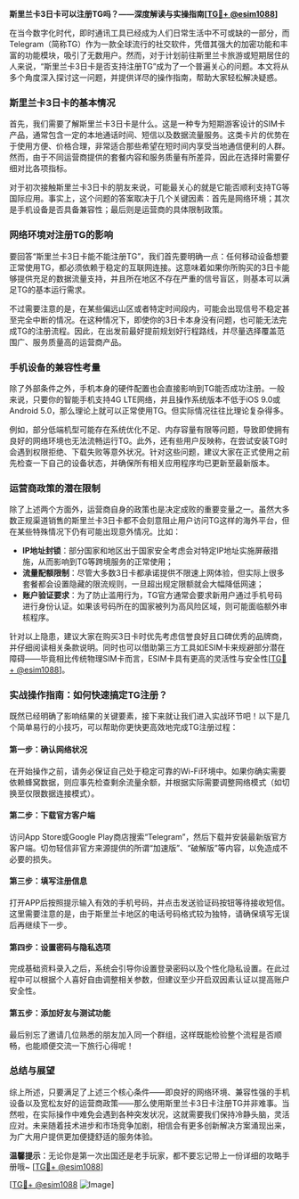 **斯里兰卡3日卡可以注册TG吗？——深度解读与实操指南[[TG💪+ @esim1088](https://t.me/s/esim1088)]**

在当今数字化时代，即时通讯工具已经成为人们日常生活中不可或缺的一部分，而Telegram（简称TG）作为一款全球流行的社交软件，凭借其强大的加密功能和丰富的功能模块，吸引了无数用户。然而，对于计划前往斯里兰卡旅游或短期居住的人来说，“斯里兰卡3日卡是否支持注册TG”成为了一个普遍关心的问题。本文将从多个角度深入探讨这一问题，并提供详尽的操作指南，帮助大家轻松解决疑惑。

### 斯里兰卡3日卡的基本情况

首先，我们需要了解斯里兰卡3日卡是什么。这是一种专为短期游客设计的SIM卡产品，通常包含一定的本地通话时间、短信以及数据流量服务。这类卡片的优势在于使用方便、价格合理，非常适合那些希望在短时间内享受当地通信便利的人群。然而，由于不同运营商提供的套餐内容和服务质量有所差异，因此在选择时需要仔细对比各项指标。

对于初次接触斯里兰卡3日卡的朋友来说，可能最关心的就是它能否顺利支持TG等国际应用。事实上，这个问题的答案取决于几个关键因素：首先是网络环境；其次是手机设备是否具备兼容性；最后则是运营商的具体限制政策。

### 网络环境对注册TG的影响

要回答“斯里兰卡3日卡能不能注册TG”，我们首先要明确一点：任何移动设备想要正常使用TG，都必须依赖于稳定的互联网连接。这意味着如果你所购买的3日卡能够提供充足的数据流量支持，并且所在地区不存在严重的信号盲区，则基本可以满足TG的基本运行需求。

不过需要注意的是，在某些偏远山区或者特定时间段内，可能会出现信号不稳定甚至完全中断的情况。在这种情况下，即使你的3日卡本身没有问题，也可能无法完成TG的注册流程。因此，在出发前最好提前规划好行程路线，并尽量选择覆盖范围广、服务质量高的运营商产品。

### 手机设备的兼容性考量

除了外部条件之外，手机本身的硬件配置也会直接影响到TG能否成功注册。一般来说，只要你的智能手机支持4G LTE网络，并且操作系统版本不低于iOS 9.0或Android 5.0，那么理论上就可以正常使用TG。但实际情况往往比理论复杂得多。

例如，部分低端机型可能存在系统优化不足、内存容量有限等问题，导致即使拥有良好的网络环境也无法流畅运行TG。此外，还有些用户反映称，在尝试安装TG时会遇到权限拒绝、下载失败等意外状况。针对这些问题，建议大家在正式使用之前先检查一下自己的设备状态，并确保所有相关应用程序均已更新至最新版本。

### 运营商政策的潜在限制

除了上述两个方面外，运营商自身的政策也是决定成败的重要变量之一。虽然大多数正规渠道销售的斯里兰卡3日卡都不会刻意阻止用户访问TG这样的海外平台，但在某些特殊情况下仍有可能出现意外情况。比如：

- **IP地址封锁**：部分国家和地区出于国家安全考虑会对特定IP地址实施屏蔽措施，从而影响到TG等跨境服务的正常使用；
- **流量配额限制**：尽管大多数3日卡都承诺提供不限速上网体验，但实际上很多套餐都会设置隐藏的限流规则，一旦超出规定限额就会大幅降低网速；
- **账户验证要求**：为了防止滥用行为，TG官方通常会要求新用户通过手机号码进行身份认证。如果该号码所在的国家被列为高风险区域，则可能面临额外审核程序。

针对以上隐患，建议大家在购买3日卡时优先考虑信誉良好且口碑优秀的品牌商，并仔细阅读相关条款说明。同时也可以借助第三方工具如ESIM卡来规避部分潜在障碍——毕竟相比传统物理SIM卡而言，ESIM卡具有更高的灵活性与安全性[[TG💪+ @esim1088](https://t.me/s/esim1088)]。

### 实战操作指南：如何快速搞定TG注册？

既然已经明确了影响结果的关键要素，接下来就让我们进入实战环节吧！以下是几个简单易行的小技巧，可以帮助你更快更高效地完成TG注册过程：

#### 第一步：确认网络状况
在开始操作之前，请务必保证自己处于稳定可靠的Wi-Fi环境中。如果你确实需要依赖蜂窝数据，则应事先检查剩余流量余额，并根据实际需要调整网络模式（如切换至仅限数据连接模式）。

#### 第二步：下载官方客户端
访问App Store或Google Play商店搜索“Telegram”，然后下载并安装最新版官方客户端。切勿轻信非官方来源提供的所谓“加速版”、“破解版”等内容，以免造成不必要的损失。

#### 第三步：填写注册信息
打开APP后按照提示输入有效的手机号码，并点击发送验证码按钮等待接收短信。这里需要注意的是，由于斯里兰卡地区的电话号码格式较为独特，请确保填写无误后再继续下一步。

#### 第四步：设置密码与隐私选项
完成基础资料录入之后，系统会引导你设置登录密码以及个性化隐私设置。在此过程中可以根据个人喜好自由调整相关参数，但建议至少开启双因素认证以提高账户安全性。

#### 第五步：添加好友与测试功能
最后别忘了邀请几位熟悉的朋友加入同一个群组，这样既能检验整个流程是否顺畅，也能顺便交流一下旅行心得呢！

### 总结与展望

综上所述，只要满足了上述三个核心条件——即良好的网络环境、兼容性强的手机设备以及宽松友好的运营商政策——那么使用斯里兰卡3日卡注册TG并非难事。当然啦，在实际操作中难免会遇到各种突发状况，这就需要我们保持冷静头脑，灵活应对。未来随着技术进步和市场竞争加剧，相信会有更多创新解决方案涌现出来，为广大用户提供更加便捷舒适的服务体验。

**温馨提示**：无论你是第一次出国还是老手玩家，都不要忘记带上一份详细的攻略手册哦~ [[TG💪+ @esim1088](https://t.me/s/esim1088)] 

[[TG💪+ @esim1088](https://t.me/s/esim1088) ![Image](https://i.postimg.cc/4NQfJmqS/Snipaste-2025-05-13-00-14-12.png)]
